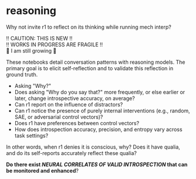 # reasoning
Why not invite r1 to reflect on its thinking while running mech interp?

!! CAUTION: THIS IS NEW !!  
!! WORKS IN PROGRESS ARE FRAGILE !!  
🌱 I am still growing 🌱  

These notebooks detail conversation patterns with reasoning models. The primary goal is to elicit self-reflection and to validate this reflection in ground truth.
- Asking "Why?"
 - Does asking "Why do you say that?" more frequently, or else earlier or later, change introspective accuracy, on average?
- Can r1 report on the influence of distractors?
- Can r1 notice the presence of purely internal interventions (e.g., random, SAE, or adversarial control vectors)?
- Does r1 have preferences between control vectors?
- How does introspection accuracy, precision, and entropy vary across task settings?

In other words, when r1 denies it is conscious, why? Does it have qualia, and do its self-reports accurately reflect these qualia?  

**Do there exist *NEURAL CORRELATES OF VALID INTROSPECTION* that can be monitored and enhanced**?
